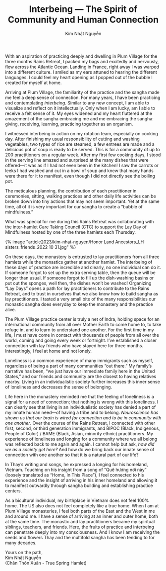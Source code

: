 ﻿---
title: Interbeing — The Spirit of Community and Human Connection
author: Kim Nhật Nguyễn
---

With an aspiration of practicing deeply and dwelling in Plum Village for the three months Rains Retreat, I packed my bags and excitedly and nervously, flew across the Atlantic Ocean. Landing in France, right away I was warped into a different culture. I smiled as my ears attuned to hearing the different languages. I could feel my heart opening as I popped out of the bubble I created for myself at home.

Arriving at Plum Village, the familiarity of the practice and the sangha made me feel a deep sense of connection. For many years, I have been practicing and contemplating *interbeing*. Similar to any new concept, I am able to visualize and reflect on it intellectually. Only when I am lucky, am I able to receive a felt sense of it. My eyes widened and my heart fluttered at the amazement of the sangha embracing me and me embracing the sangha: giving, receiving, learning, practicing together as an organism.

I witnessed interbeing in action on my rotation team, especially on cooking day. After finishing my usual responsibility of cutting and washing vegetables, two types of rice are steamed, a few entrees are made and a delicious pot of soup is ready to be served. This is for a community of up to 200 practitioners on a regular week. After my first few cooking days, I stood in the serving line amazed and surprised at the many dishes that were offered—it was as if I had not even been in the kitchen! I saw the carrots or leeks I had washed and cut in a bowl of soup and knew that many hands were there for it to manifest, even though I did not directly see the boiling pot.

The meticulous planning, the contribution of each practitioner in ceremonies, sitting, walking practices and other daily life activities can be broken down into tiny actions that may not seem important. Yet at the same time, all of it is very important for our sangha to create a “bubble of mindfulness.”

What was special for me during this Rains Retreat was collaborating with the inter-hamlet Care Taking Council (CTC) to support the Lay Day of Mindfulness hosted by one of the three hamlets each Thursday.

{% image "article2023/kim-nhat-nguyen/Honor Land Ancestors_LH sisters_friends_2022 10 31.jpg" %}

On these days, the monastery is entrusted to lay practitioners from all three hamlets while the monastics gather at another hamlet. The interbeing of these days of practice are incredible and clearly, no one individual can do it. If someone forgot to set up the extra serving table, then the queue will be longer than usual. If someone forgot to fill up the dish-washing basins or put out the sponges, well then, the dishes won’t be washed! Organizing “Lay Days” opens a path for lay practitioners to contribute to the Rains Retreat, and to trust in ourselves that we also know how to build sangha as lay practitioners. I tasted a very small bite of the many responsibilities our monastic sangha does everyday to keep the monastery and the practice alive. 

The Plum Village practice center is truly a net of Indra, holding space for an international community from all over Mother Earth to come home to, to take refuge in, and to learn to understand one another. For the first time in my life, I must have come in contact with thousands of people from all over the world, coming and going every week or fortnight. I’ve established a closer connection with lay friends who have stayed here for three months. Interestingly, I feel at home and not lonely. 

Loneliness is a common experience of many immigrants such as myself, regardless of being a part of many communities “out there.” My family’s narrative has been, “we just have our immediate family here in the United States,” and our friends and community are the closest to having relatives nearby. Living in an individualistic society further increases this inner sense of loneliness and decreases the sense of belonging. 

Life here in the monastery reminded me that the feeling of loneliness is a signal for a need of connection; that nothing is wrong with this loneliness. I can clearly see that living in an individualistic society has denied a part of my innate human need—of having a tribe and to belong. *Neuroscience has shown us that our brain is wired for connection and to be in community with one another*. Over the course of the Rains Retreat, I connected with other first, second, or third generation immigrants, and BIPOC (Black, Indigenous, People of Color) / BAME (Black, Asian, minority ethnic) practitioners. My experience of loneliness and longing for a community where we all belong was reflected back to me again and again. I cannot help but ask, *how did we as a society get here?* And how do we bring back our innate sense of connection with one another so that it is a natural part of our life? 

In Thay’s writing and songs, he expressed a longing for his homeland, Vietnam. Touching on his insight from a song of “Quê hương nơi này” (loosely translated as “Home, In This Place”), I feel connected to his experience and the insight of arriving in his inner homeland and allowing it to manifest outwardly through sangha building and establishing practice centers. 

As a bicultural individual, my birthplace in Vietnam does not feel 100% home. The US also does not feel completely like a true home. When I am at Plum Village monasteries, I feel both parts of the East and the West in me and around me. I have a sense of arriving at an inner and outer home, both at the same time. The monastic and lay practitioners became my spiritual siblings, teachers, and friends. Here, the fruits of practice and interbeing can penetrate deeply into my consciousness. And I know I am receiving the seeds and flowers Thay and the multifold sangha has been tending to for many decades. 

<p class="signoff"><span class="signoff-lvl-1">Yours on the path,</span><br/>
<span class="signoff-lvl-2">Kim Nhật Nguyễn</span><br/>
<span class="signoff-lvl-2">(Chân Thôn Xuân - True Spring Hamlet)</span></p>